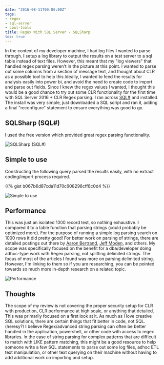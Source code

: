 ```yaml
---
date: "2016-08-11T00:00:00Z"
tags:
- regex
- sql-server
- cool-tools
title: Regex With SQL Server - SQLSharp
toc: true
---
```


In the context of my developer machine, I had log files I wanted to parse through. I setup a log library to output the results on a test server to a sql table instead of text files. However, this meant that my "log viewers" that handled regex parsing weren't in the picture at this point. I wanted to parse out some columns from a section of message text, and thought about CLR as a possible tool to help this.Ideally, I wanted to feed the results for analysis easily into power bi, and avoid the need to create code to import and parse out fields. Since I knew the regex values I wanted, I thought this would be a good chance to try out some CLR functionality for the first time with SQL Server 2016 + CLR Regex parsing.
I ran across [SQL#](http://bit.ly/29Gi6AD) and installed. The install was very simple, just downloaded a SQL script and ran it, adding a final "reconfigure" statement to ensure everything was good to go.

## SQLSharp (SQL#)

I used the free version which provided great regex parsing functionality.

![SQLSharp (SQL#)](/assets/img/sqlsharp--sql--.png)

## Simple to use

Constructing the following query parsed the results easily, with no extract coding/import process required.

{{% gist b067b6d87cda11d70c608298cff8c0d4 %}}

![Simple to use](/assets/img/simple-to-use.png)

## Performance

This was just an isolated 1000 record test, so nothing exhaustive. I compared it to a table function that parsing strings (could probably be optimized more). For the purpose of running a simple log parsing search on 1000 rows it did pretty good!
For better work on parsing of strings, there are detailed postings out there by [Aaron Bertrand](http://bit.ly/29GFZbi), [Jeff Moden](http://bit.ly/29GIbQ0), and others. My scope was specifically focused on the benefit for a dba/developer doing adhoc-type work with Regex parsing, not splitting delimited strings. The focus of most of the articles I found was more on parsing delimited string. However, I'm linking to them so if you are researching, you can be pointed towards so much more in-depth research on a related topic.

![Performance](/assets/img/performance.png)

## Thoughts

The scope of my review is not covering the proper security setup for CLR with production, CLR performance at high scale, or anything that detailed. This was primarily focused on a first look at it. As much as I love creative SQL solutions, there are certain things that fit better in code, not SQL. (heresy?) I believe Regex/advanced string parsing can often be better handled in the application, powershell, or other code with access to regex libraries.
In the case of string parsing for complex patterns that are difficult to match with LIKE pattern matching, this might be a good resource to help someone write a few SQL statements to parse out some log files, adhoc ETL text manipulation, or other text querying on their machine without having to add additional work on importing and setup.

